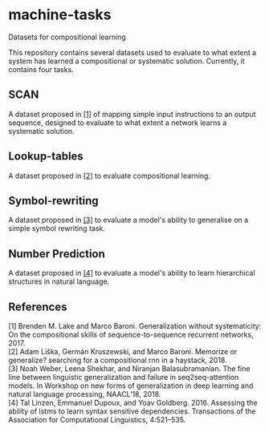 # machine-tasks
Datasets for compositional learning

This repository contains several datasets used to evaluate to what extent a system has learned a compositional or systematic solution. Currently, it contains four tasks.

## SCAN

A dataset proposed in [[1]](https://arxiv.org/abs/1711.00350) of mapping simple input instructions to an output sequence, designed to evaluate to what extent a network learns a systematic solution.

## Lookup-tables

A dataset proposed in [[2]](https://arxiv.org/abs/1802.06467) to evaluate compositional learning.

## Symbol-rewriting

A dataset proposed in [[3]](https://arxiv.org/abs/1805.01445) to evaluate a model's ability to generalise on a simple symbol rewriting task.

## Number Prediction

A dataset proposed in [[4]](https://arxiv.org/pdf/1611.01368) to evaluate a model's ability to learn hierarchical structures in natural language.

## References
\[1\] Brenden M. Lake and Marco Baroni. Generalization without systematicity: On the compositional skills of sequence-to-sequence recurrent networks, 2017. <br />
\[2\] Adam Liška, Germán Kruszewski, and Marco Baroni. Memorize or generalize? searching for a
compositional rnn in a haystack, 2018. <br />
\[3\] Noah Weber, Leena Shekhar, and Niranjan Balasubramanian. The fine line between linguistic
generalization and failure in seq2seq-attention models. In Workshop on new forms of generalization
in deep learning and natural language processing, NAACL’18, 2018. <br />
\[4\] Tal Linzen, Emmanuel Dupoux, and Yoav Goldberg. 2016. Assessing the ability of lstms to learn
syntax sensitive dependencies. Transactions of the Association for Computational Linguistics, 4:521–535.
